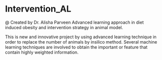 # Intervention_AL
@ Created by Dr. Alisha Parveen
Advanced learning approach in diet induced obesity and intervention strategy in animal model.


This is new and innovative project by using advanced learning technique in order to replace the number of animals by insilico method. 
Several machine learning techniques are involved to obtain the important or feature that contain highly weighted information.
